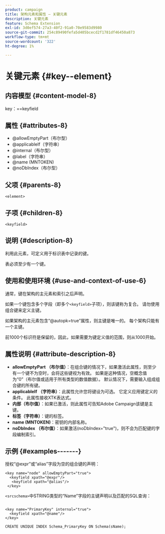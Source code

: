 ```yaml
---
product: campaign
title: 架构元素和属性 — 关键元素
description: 关键元素
feature: Schema Extension
exl-id: 3d0ef574-27a3-40f2-91a0-70e9583d9980
source-git-commit: 254c89490fefa5d405bcecd2f1781df46450a873
workflow-type: tm+mt
source-wordcount: '322'
ht-degree: 1%

---
```


# 关键元素 {#key--element}


## 内容模型 {#content-model-8}

key：==keyfield

## 属性 {#attributes-8}

* @allowEmptyPart（布尔型）
* @applicableIf（字符串）
* @internal（布尔型）
* @label（字符串）
* @name (MNTOKEN)
* @noDbIndex（布尔型）

## 父项 {#parents-8}

`<element>`

## 子项 {#children-8}

`<keyfield>`

## 说明 {#description-8}

利用此元素，可定义用于标识表中记录的键。

表必须至少有一个键。

## 使用和使用环境 {#use-and-context-of-use-6}

通常，键在架构的主元素和索引之后声明。

如果一个键包含多个字段（即多个`<keyfield>`子项），则该键称为复合。 请勿使用组合键来定义主键。

如果架构的主元素包含“@autopk=true”属性，则主键是唯一的。 每个架构只能有一个主键。

前1000个标识符是保留的，因此，如果需要为键定义值的范围，则从1000开始。

## 属性说明 {#attribute-description-8}

* **allowEmptyPart （布尔值）**：在组合键的情况下，如果激活此属性，则至少有一个键不为空时，会将这些键视为有效。 如果是这种情况，空概念值为“0”（布尔值或适用于所有类型的数值数据）。 默认情况下，需要输入组成组合键的所有键。
* **applicableIf （字符串）**：此属性允许您将键设为可选。 它定义应用键定义的条件。 此属性接收XTK表达式。
* **内部（布尔值）**：如果已激活，则此属性可告知Adobe Campaign该键是主键。
* **标签（字符串）**：键的标签。
* **name (MNTOKEN)**：密钥的内部名称。
* **noDbIndex （布尔值）**：如果激活(noDbIndex=&quot;true&quot;)，则不会为匹配键的字段编制索引。

## 示例 {#examples-------}

授权“@expr”或“alias”字段为空的组合键的声明：

```
<key name="node" allowEmptyPart="true">
  <keyfield xpath="@expr"/>
   <keyfield xpath="@alias"/>
 </key>
```

`<srcschema>`中STRING类型的“Name”字段的主键声明以及匹配的SQL查询：

```
 
<key name="PrimaryKey" internal="true">  
  <keyfield xpath="@name"/>
</key>

CREATE UNIQUE INDEX Schema_PrimaryKey ON Schema(sName);
```
